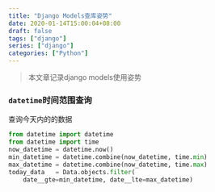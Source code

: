 ```yaml
---
title: "Django Models查库姿势"
date: 2020-01-14T15:00:04+08:00
draft: false
tags: ["django"]
series: ["django"]
categories: ["Python"]
---
```


> 本文章记录django models使用姿势


### `datetime`时间范围查询

查询今天内的的数据

```python
from datetime import datetime
from datetime import time
now_datetime = datetime.now()
min_datetime = datetime.combine(now_datetime, time.min)
max_datetime = datetime.combine(now_datetime, time.max)
today_data   = Data.objects.filter(
    date__gte=min_datetime, date__lte=max_datetime)
```